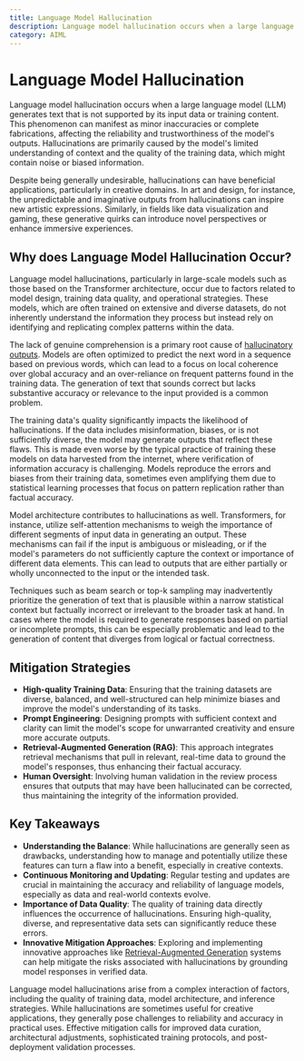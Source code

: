 ```yaml
---
title: Language Model Hallucination
description: Language model hallucination occurs when a large language model (LLM) generates text that is not supported by its input data or training content. This phenomenon can manifest as minor inaccuracies or complete fabrications, affecting the reliability and trustworthiness of the model's outputs.
category: AIML
---
```


# Language Model Hallucination

Language model hallucination occurs when a large language model (LLM) generates text that is not supported by its input data or training content. This phenomenon can manifest as minor inaccuracies or complete fabrications, affecting the reliability and trustworthiness of the model's outputs. Hallucinations are primarily caused by the model's limited understanding of context and the quality of the training data, which might contain noise or biased information.

Despite being generally undesirable, hallucinations can have beneficial applications, particularly in creative domains. In art and design, for instance, the unpredictable and imaginative outputs from hallucinations can inspire new artistic expressions. Similarly, in fields like data visualization and gaming, these generative quirks can introduce novel perspectives or enhance immersive experiences.

## Why does Language Model Hallucination Occur?

Language model hallucinations, particularly in large-scale models such as those based on the Transformer architecture, occur due to factors related to model design, training data quality, and operational strategies. These models, which are often trained on extensive and diverse datasets, do not inherently understand the information they process but instead rely on identifying and replicating complex patterns within the data. 

The lack of genuine comprehension is a primary root cause of [hallucinatory outputs](https://code.pieces.app/blog/data-scarcity-when-will-ai-hit-a-wall). Models are often optimized to predict the next word in a sequence based on previous words, which can lead to a focus on local coherence over global accuracy and an over-reliance on frequent patterns found in the training data. The generation of text that sounds correct but lacks substantive accuracy or relevance to the input provided​ is a common problem.

The training data's quality significantly impacts the likelihood of hallucinations. If the data includes misinformation, biases, or is not sufficiently diverse, the model may generate outputs that reflect these flaws. This is made even worse by the typical practice of training these models on data harvested from the internet, where verification of information accuracy is challenging. Models reproduce the errors and biases from their training data, sometimes even amplifying them due to statistical learning processes that focus on pattern replication rather than factual accuracy​.

Model architecture contributes to hallucinations as well. Transformers, for instance, utilize self-attention mechanisms to weigh the importance of different segments of input data in generating an output. These mechanisms can fail if the input is ambiguous or misleading, or if the model's parameters do not sufficiently capture the context or importance of different data elements. This can lead to outputs that are either partially or wholly unconnected to the input or the intended task​.

Techniques such as beam search or top-k sampling may inadvertently prioritize the generation of text that is plausible within a narrow statistical context but factually incorrect or irrelevant to the broader task at hand. In cases where the model is required to generate responses based on partial or incomplete prompts, this can be especially problematic and lead to the generation of content that diverges from logical or factual correctness.

## Mitigation Strategies

* **High-quality Training Data**: Ensuring that the training datasets are diverse, balanced, and well-structured can help minimize biases and improve the model's understanding of its tasks.
* **Prompt Engineering**: Designing prompts with sufficient context and clarity can limit the model's scope for unwarranted creativity and ensure more accurate outputs​​.
* **Retrieval-Augmented Generation (RAG)**: This approach integrates retrieval mechanisms that pull in relevant, real-time data to ground the model's responses, thus enhancing their factual accuracy​.
* **Human Oversight**: Involving human validation in the review process ensures that outputs that may have been hallucinated can be corrected, thus maintaining the integrity of the information provided​.

## Key Takeaways

* **Understanding the Balance**: While hallucinations are generally seen as drawbacks, understanding how to manage and potentially utilize these features can turn a flaw into a benefit, especially in creative contexts.
* **Continuous Monitoring and Updating**: Regular testing and updates are crucial in maintaining the accuracy and reliability of language models, especially as data and real-world contexts evolve.
* **Importance of Data Quality**: The quality of training data directly influences the occurrence of hallucinations. Ensuring high-quality, diverse, and representative data sets can significantly reduce these errors.
* **Innovative Mitigation Approaches**: Exploring and implementing innovative approaches like [Retrieval-Augmented Generation](https://code.pieces.app/blog/retrieval-augmented-generation-for-curation) systems can help mitigate the risks associated with hallucinations by grounding model responses in verified data.​ 

Language model hallucinations arise from a complex interaction of factors, including the quality of training data, model architecture, and inference strategies. While hallucinations are sometimes useful for creative applications, they generally pose challenges to reliability and accuracy in practical uses. Effective mitigation calls for improved data curation, architectural adjustments, sophisticated training protocols, and post-deployment validation processes​.


